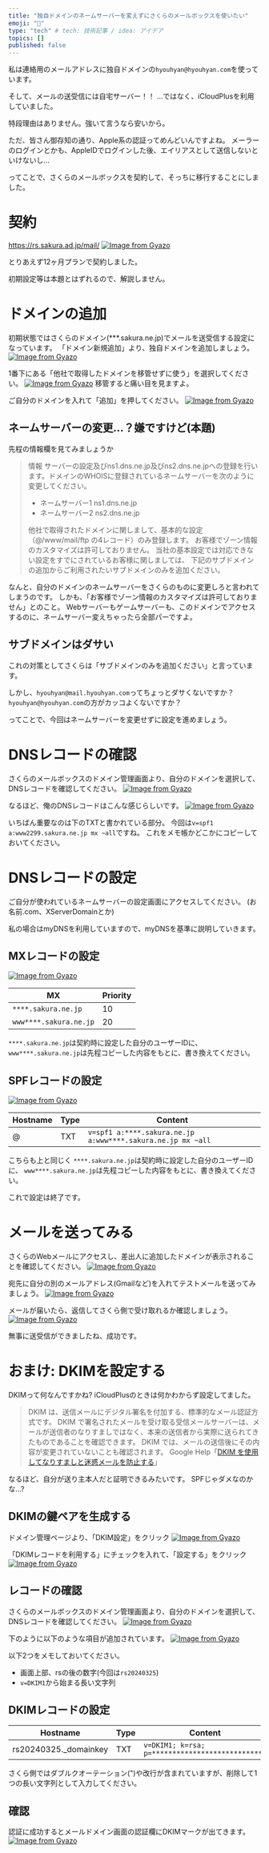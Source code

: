 ```yaml
---
title: "独自ドメインのネームサーバーを変えずにさくらのメールボックスを使いたい"
emoji: "📝"
type: "tech" # tech: 技術記事 / idea: アイデア
topics: []
published: false
---
```

私は連絡用のメールアドレスに独自ドメインの`hyouhyan@hyouhyan.com`を使っています。

そして、メールの送受信には自宅サーバー！！
…ではなく、iCloudPlusを利用していました。

特段理由はありません。強いて言うなら安いから。

ただ、皆さん御存知の通り、Apple系の認証ってめんどいんですよね。
メーラーのログインとかも、AppleIDでログインした後、エイリアスとして送信しないといけないし…

ってことで、さくらのメールボックスを契約して、そっちに移行することにしました。

# 契約
https://rs.sakura.ad.jp/mail/
[![Image from Gyazo](https://i.gyazo.com/befb2ca7ede044e76709b18f243a4b25.png)](https://gyazo.com/befb2ca7ede044e76709b18f243a4b25)

とりあえず12ヶ月プランで契約しました。

初期設定等は本題とはずれるので、解説しません。

# ドメインの追加
初期状態ではさくらのドメイン(***.sakura.ne.jp)でメールを送受信する設定になっています。
「ドメイン新規追加」より、独自ドメインを追加しましょう。
[![Image from Gyazo](https://i.gyazo.com/d8a3e2460024e115125a5186ef733270.png)](https://gyazo.com/d8a3e2460024e115125a5186ef733270)

1番下にある「他社で取得したドメインを移管せずに使う」を選択してください。
[![Image from Gyazo](https://i.gyazo.com/78058075957550644b4b70b2222bdc31.png)](https://gyazo.com/78058075957550644b4b70b2222bdc31)
移管すると痛い目を見ますよ。

ご自分のドメインを入れて「追加」を押してください。
[![Image from Gyazo](https://i.gyazo.com/993f678cfee30686ca90c58c99499bf5.png)](https://gyazo.com/993f678cfee30686ca90c58c99499bf5)

## ネームサーバーの変更…？嫌ですけど(本題)
先程の情報欄を見てみましょうか
> 情報
> サーバーの設定及びns1.dns.ne.jp及びns2.dns.ne.jpへの登録を行います。ドメインのWHOISに登録されているネームサーバーを次のように変更してください。
>
> - ネームサーバー1	ns1.dns.ne.jp
> - ネームサーバー2	ns2.dns.ne.jp
>
> 他社で取得されたドメインに関しまして、基本的な設定（@/www/mail/ftp の4レコード）のみ登録します。 お客様でゾーン情報のカスタマイズは許可しておりません。 当社の基本設定では対応できない設定をすでにされているお客様に関しましては、 下記のサブドメインの追加からご利用されたいサブドメインのみを追加ください。

なんと、自分のドメインのネームサーバーをさくらのものに変更しろと言われてしまうのです。
しかも、「お客様でゾーン情報のカスタマイズは許可しておりません」とのこと。
Webサーバーもゲームサーバーも、このドメインでアクセスするのに、ネームサーバー変えちゃったら全部パーですよ。

## サブドメインはダサい
これの対策としてさくらは「サブドメインのみを追加ください」と言っています。

しかし、`hyouhyan@mail.hyouhyan.com`ってちょっとダサくないですか？
`hyouhyan@hyouhyan.com`の方がカッコよくないですか？

ってことで、今回はネームサーバーを変更せずに設定を進めましょう。

# DNSレコードの確認
さくらのメールボックスのドメイン管理画面より、自分のドメインを選択して、DNSレコードを確認してください。
[![Image from Gyazo](https://i.gyazo.com/6f705d993dd7a9d41b9d68d843645d18.png)](https://gyazo.com/6f705d993dd7a9d41b9d68d843645d18)

なるほど、俺のDNSレコードはこんな感じらしいです。
[![Image from Gyazo](https://i.gyazo.com/6518df0f4e5add33d44d9eb43e85d744.png)](https://gyazo.com/6518df0f4e5add33d44d9eb43e85d744)

いちばん重要なのは下のTXTと書かれている部分。
今回は`v=spf1 a:www2299.sakura.ne.jp mx ~all`ですね。
これをメモ帳かどこかにコピーしておいてください。

# DNSレコードの設定
ご自分が使われているネームサーバーの設定画面にアクセスしてください。
(お名前.com、XServerDomainとか)

私の場合はmyDNSを利用していますので、myDNSを基準に説明していきます。

## MXレコードの設定
[![Image from Gyazo](https://i.gyazo.com/6031a3cc0c1bb1207075f796187edff5.png)](https://gyazo.com/6031a3cc0c1bb1207075f796187edff5)

|MX|Priority|
|---|---|
|`****.sakura.ne.jp`|10|
|`www****.sakura.ne.jp`|20|

`****.sakura.ne.jp`は契約時に設定した自分のユーザーIDに、
`www****.sakura.ne.jp`は先程コピーした内容をもとに、書き換えてください。

## SPFレコードの設定
[![Image from Gyazo](https://i.gyazo.com/fa8a0eba55d57b5495dbfb43674cb7b0.png)](https://gyazo.com/fa8a0eba55d57b5495dbfb43674cb7b0)

|Hostname|Type|Content|
|---|---|---|
|@|TXT|`v=spf1 a:****.sakura.ne.jp a:www****.sakura.ne.jp mx ~all`|

こちらも上と同じく
`****.sakura.ne.jp`は契約時に設定した自分のユーザーIDに、
`www****.sakura.ne.jp`は先程コピーした内容をもとに、書き換えてください。

これで設定は終了です。

# メールを送ってみる
さくらのWebメールにアクセスし、差出人に追加したドメインが表示されることを確認してください。
[![Image from Gyazo](https://i.gyazo.com/f34debc070a45f06f2c906554767b93b.png)](https://gyazo.com/f34debc070a45f06f2c906554767b93b)

宛先に自分の別のメールアドレス(Gmailなど)を入れてテストメールを送ってみましょう。
[![Image from Gyazo](https://i.gyazo.com/078e15d9f6c5cb95839f46b4030ca1e4.png)](https://gyazo.com/078e15d9f6c5cb95839f46b4030ca1e4)

メールが届いたら、返信してさくら側で受け取れるか確認しましょう。
[![Image from Gyazo](https://i.gyazo.com/62549bc0e238c69323df4cdf00e65015.png)](https://gyazo.com/62549bc0e238c69323df4cdf00e65015)

無事に送受信ができましたね、成功です。


# おまけ: DKIMを設定する
DKIMって何なんですかね?
iCloudPlusのときは何かわからず設定してました。

> DKIM は、送信メールにデジタル署名を付加する、標準的なメール認証方式です。 DKIM で署名されたメールを受け取る受信メールサーバーは、メールが送信者のなりすましではなく、本来の送信者から実際に送られてきたものであることを確認できます。 DKIM では、メールの送信後にその内容が変更されていないことも確認されます。
> Google Help「[DKIM を使用してなりすましと迷惑メールを防止する](https://support.google.com/a/answer/174124?hl=ja)」

なるほど、自分が送り主本人だと証明できるみたいです。
SPFじゃダメなのかな…?

## DKIMの鍵ペアを生成する
ドメイン管理ページより、「DKIM設定」をクリック
[![Image from Gyazo](https://i.gyazo.com/4a5924893cb1acc88d717d71fdde21e2.png)](https://gyazo.com/4a5924893cb1acc88d717d71fdde21e2)

「DKIMレコードを利用する」にチェックを入れて、「設定する」をクリック
[![Image from Gyazo](https://i.gyazo.com/b99245df0f514b62fc097f100c48345f.png)](https://gyazo.com/b99245df0f514b62fc097f100c48345f)

## レコードの確認
さくらのメールボックスのドメイン管理画面より、自分のドメインを選択して、DNSレコードを確認してください。
[![Image from Gyazo](https://i.gyazo.com/6f705d993dd7a9d41b9d68d843645d18.png)](https://gyazo.com/6f705d993dd7a9d41b9d68d843645d18)

下のように以下のような項目が追加されています。
[![Image from Gyazo](https://i.gyazo.com/11966b8f4299ad98ab750c0a5acc01c6.png)](https://gyazo.com/11966b8f4299ad98ab750c0a5acc01c6)

以下2つをメモしておいてください。
- 画面上部、rsの後の数字(今回は`rs20240325`)
- `v=DKIM1`から始まる長い文字列

## DKIMレコードの設定
|Hostname|Type|Content|
|---|---|---|
|rs20240325._domainkey|TXT|`v=DKIM1; k=rsa; p=****************************`|

さくら側ではダブルクオーテーション(")や改行が含まれていますが、削除して1つの長い文字列として入力してください。

## 確認
認証に成功するとメールドメイン画面の認証欄にDKIMマークが出てきます。
[![Image from Gyazo](https://i.gyazo.com/02dcfafd0189e1968897312bd179c39c.png)](https://gyazo.com/02dcfafd0189e1968897312bd179c39c)